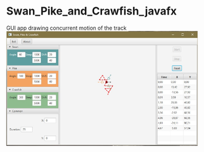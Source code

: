 # Swan_Pike_and_Crawfish_javafx
GUI app drawing concurrent motion of the track  
![Interface screenshot](https://github.com/klyukinv/Swan_Pike_and_Crawfish_javafx/blob/master/img/SPC_gui.jpg)
